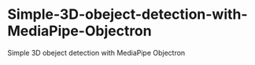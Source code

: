 # Simple-3D-obeject-detection-with-MediaPipe-Objectron
Simple 3D obeject detection with MediaPipe Objectron
